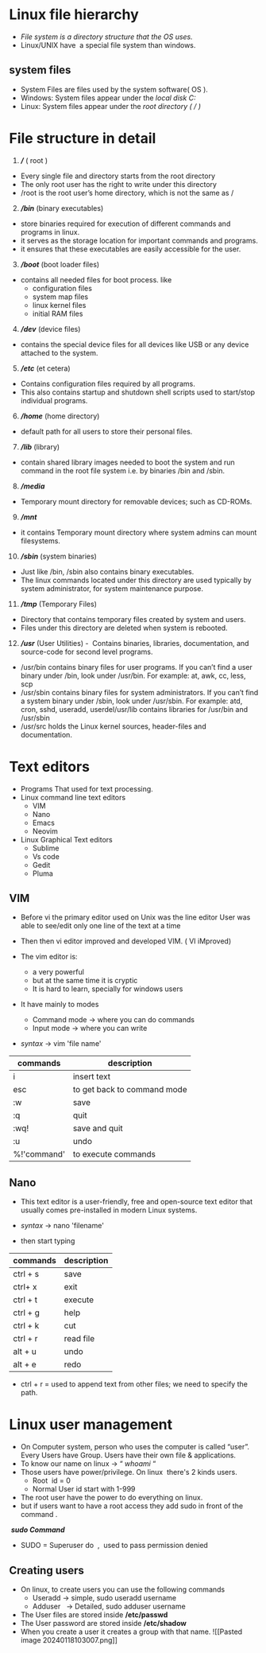 # Linux file hierarchy 
- *File system is a directory structure that the OS uses.*
- Linux/UNIX have  a special file system than windows.

## system files
- System Files are files used by the system software( OS ).
- Windows: System files appear under the *local disk C:*
- Linux: System files appear under the *root directory ( / )*

# File structure in detail

1. ***/*** ( root )
- Every single file and directory starts from the root directory
- The only root user has the right to write under this directory
- /root is the root user’s home directory, which is not the same as /

2. ***/bin*** (binary executables)
- store binaries required for execution of different commands and programs in linux.
- it serves as the storage location for important commands and programs.
- it ensures that these executables are easily accessible for the user.

3. ***/boot*** (boot loader files)
- contains all needed files for boot process. like
    - configuration files
    - system map files
    - linux kernel files
    - initial RAM files

4. ***/dev*** (device files)
- contains the special device files for all devices like USB or any device attached to the system.

5. ***/etc***  (et cetera)
- Contains configuration files required by all programs.
- This also contains startup and shutdown shell scripts used to start/stop individual programs.

6. ***/home*** (home directory)
- default path for all users to store their personal files.

7. ***/lib*** (library)
- contain shared library images needed to boot the system and run command in the root file system i.e. by binaries /bin and /sbin.

8. ***/media***
- Temporary mount directory for removable devices; such as CD-ROMs.

9. ***/mnt***
- it contains Temporary mount directory where system admins can mount filesystems.

10. ***/sbin*** (system binaries)
- Just like /bin, /sbin also contains binary executables.
- The linux commands located under this directory are used typically by system administrator, for system maintenance purpose.

11. ***/tmp*** (Temporary Files)
- Directory that contains temporary files created by system and users.
- Files under this directory are deleted when system is rebooted.

12. ***/usr*** (User Utilities)
-  Contains binaries, libraries, documentation, and source-code for second level programs.
- /usr/bin contains binary files for user programs. If you can’t find a user binary under /bin, look under /usr/bin. For example: at, awk, cc, less, scp
- /usr/sbin contains binary files for system administrators. If you can’t find a system binary under /sbin, look under /usr/sbin. For example: atd, cron, sshd, useradd, userdel/usr/lib contains libraries for /usr/bin and /usr/sbin
- /usr/src holds the Linux kernel sources, header-files and documentation.


# Text editors
- Programs That used for text processing.
- Linux command line text editors
    - VIM
    - Nano
    - Emacs
    - Neovim
- Linux Graphical Text editors
    - Sublime
    - Vs code
    - Gedit
    - Pluma

## VIM
- Before vi the primary editor used on Unix was the line editor User was able to see/edit only one line of the text at a time
- Then then vi editor improved and developed VIM. ( VI iMproved)
- The vim editor is:
    - a very powerful
    - but at the same time it is cryptic
    - It is hard to learn, specially for windows users
- It have mainly to modes
    - Command mode -> where you can do commands
    - Input mode -> where you can write

- *syntax*  ->  vim 'file name'

| commands | description |
| ---- | ---- |
| i | insert text |
| esc | to get back to command mode |
| :w | save |
| :q | quit |
| :wq! | save and quit |
| :u | undo |
| %!'command' | to execute commands |

## Nano
- This text editor is a user-friendly, free and open-source text editor that usually comes pre-installed in modern Linux systems.

- *syntax* -> nano 'filename'
- then start typing

| commands | description |
| ---- | ---- |
| ctrl + s | save |
| ctrl+ x | exit |
| ctrl + t | execute |
| ctrl + g | help |
| ctrl + k | cut |
| ctrl + r | read file |
| alt + u | undo |
| alt + e | redo |
- ctrl + r = used to append text from other files; we need to specify the path.

# Linux user management
- On Computer system, person who uses the computer is called “user”. Every Users have Group. Users have their own file & applications.
- To know our name on linux -> “ *whoami* “
- Those users have power/privilege. On linux  there's 2 kinds users.
    - Root  id = 0
    - Normal User id start with 1-999
- The root user have the power to do everything on linux. 
- but if users want to have a root access they add sudo in front of the command .

 ***sudo Command***
- SUDO = Superuser do  ,  used to pass permission denied

## Creating users
- On linux, to create users you can use the following commands
    - Useradd -> simple, sudo useradd username
    - Adduser   -> Detailed, sudo adduser username
- The User files are stored inside **/etc/passwd**
- The User password are stored inside **/etc/shadow**
- When you create a user it creates a group with that name.
![[Pasted image 20240118103007.png]]